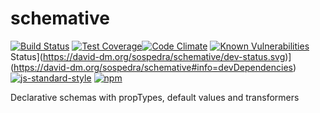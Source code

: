 # schemative

[![Build Status](https://travis-ci.org/sospedra/schemative.svg?branch=master)](https://travis-ci.org/sospedra/schemative)
[![Test Coverage](https://codeclimate.com/github/sospedra/schemative/badges/coverage.svg)](https://codeclimate.com/github/sospedra/schemative/coverage)[![Code Climate](https://codeclimate.com/github/sospedra/schemative/badges/gpa.svg)](https://codeclimate.com/github/sospedra/schemative)
[![Known Vulnerabilities](https://snyk.io/test/github/sospedra/schemative/7f751bbf69ec44b63a37260ac4783a8a42b27e14/badge.svg)](https://snyk.io/test/github/sospedra/schemative/7f751bbf69ec44b63a37260ac4783a8a42b27e14)
Status](https://david-dm.org/sospedra/schemative/dev-status.svg)](https://david-dm.org/sospedra/schemative#info=devDependencies)
[![js-standard-style](https://img.shields.io/badge/code%20style-standard-brightgreen.svg)](http://standardjs.com/)
[![npm](https://img.shields.io/npm/dm/schemative.svg)](https://www.npmjs.org/package/awesome-badges)

Declarative schemas with propTypes, default values and transformers
